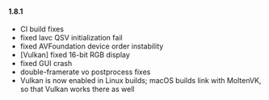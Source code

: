 #### 1.8.1

* CI build fixes
* fixed lavc QSV initialization fail
* fixed AVFoundation device order instability
* [Vulkan] fixed 16-bit RGB display
* fixed GUI crash
* double-framerate vo postprocess fixes
* Vulkan is now enabled in Linux builds; macOS builds link with
  MoltenVK, so that Vulkan works there as well

